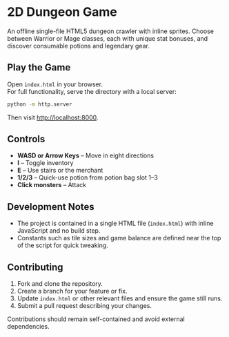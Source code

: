 # 2D Dungeon Game

An offline single-file HTML5 dungeon crawler with inline sprites. Choose between Warrior or Mage classes, each with unique stat bonuses, and discover consumable potions and legendary gear.

## Play the Game
Open `index.html` in your browser.  
For full functionality, serve the directory with a local server:

```bash
python -m http.server
```

Then visit [http://localhost:8000](http://localhost:8000).

## Controls
- **WASD or Arrow Keys** – Move in eight directions
- **I** – Toggle inventory
- **E** – Use stairs or the merchant
- **1/2/3** – Quick-use potion from potion bag slot 1–3
- **Click monsters** – Attack

## Development Notes
- The project is contained in a single HTML file (`index.html`) with inline JavaScript and no build step.
- Constants such as tile sizes and game balance are defined near the top of the script for quick tweaking.

## Contributing
1. Fork and clone the repository.
2. Create a branch for your feature or fix.
3. Update `index.html` or other relevant files and ensure the game still runs.
4. Submit a pull request describing your changes.

Contributions should remain self-contained and avoid external dependencies.
